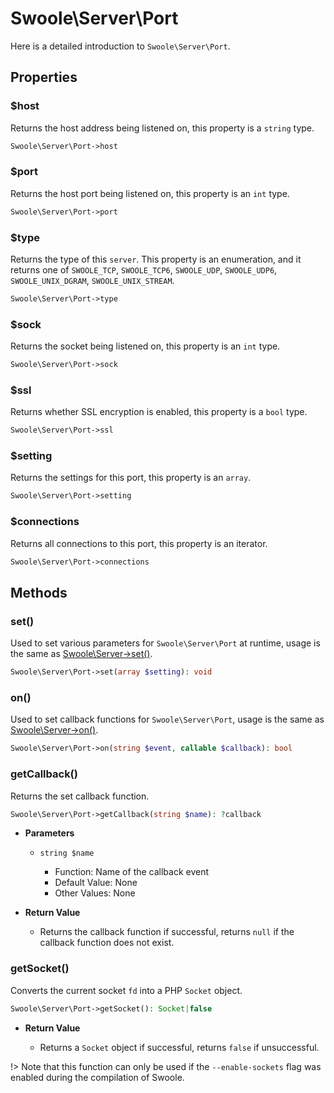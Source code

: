 # Swoole\Server\Port

Here is a detailed introduction to `Swoole\Server\Port`.

## Properties

### $host
Returns the host address being listened on, this property is a `string` type.

```php
Swoole\Server\Port->host
```

### $port
Returns the host port being listened on, this property is an `int` type.

```php
Swoole\Server\Port->port
```

### $type
Returns the type of this `server`. This property is an enumeration, and it returns one of `SWOOLE_TCP`, `SWOOLE_TCP6`, `SWOOLE_UDP`, `SWOOLE_UDP6`, `SWOOLE_UNIX_DGRAM`, `SWOOLE_UNIX_STREAM`.

```php
Swoole\Server\Port->type
```

### $sock
Returns the socket being listened on, this property is an `int` type.

```php
Swoole\Server\Port->sock
```

### $ssl
Returns whether SSL encryption is enabled, this property is a `bool` type.

```php
Swoole\Server\Port->ssl
```

### $setting
Returns the settings for this port, this property is an `array`.

```php
Swoole\Server\Port->setting
```

### $connections
Returns all connections to this port, this property is an iterator.

```php
Swoole\Server\Port->connections
```

## Methods

### set()

Used to set various parameters for `Swoole\Server\Port` at runtime, usage is the same as [Swoole\Server->set()](/server/methods?id=set).

```php
Swoole\Server\Port->set(array $setting): void
```

### on()

Used to set callback functions for `Swoole\Server\Port`, usage is the same as [Swoole\Server->on()](/server/methods?id=on).

```php
Swoole\Server\Port->on(string $event, callable $callback): bool
```

### getCallback()

Returns the set callback function.

```php
Swoole\Server\Port->getCallback(string $name): ?callback
```

  * **Parameters**

    * `string $name`

      * Function: Name of the callback event
      * Default Value: None
      * Other Values: None

  * **Return Value**

    * Returns the callback function if successful, returns `null` if the callback function does not exist.


### getSocket()

Converts the current socket `fd` into a PHP `Socket` object.

```php
Swoole\Server\Port->getSocket(): Socket|false
```

  * **Return Value**

    * Returns a `Socket` object if successful, returns `false` if unsuccessful.

!> Note that this function can only be used if the `--enable-sockets` flag was enabled during the compilation of Swoole.
